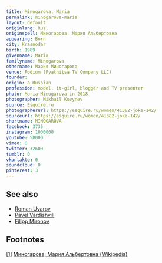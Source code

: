 ```yaml
---
title: Minogarova, Maria
permalink: minogarova-maria
layout: default
originlang: Rus.
originspell: Миногарова, Мария Альбертовна
appearing: Born
city: Krasnodar
birth: 1989
givenname: Maria
familyname: Minogarova
othername: Мария Миногарова
venue: Podium (Pyatnitsa TV Company LLC)
founder:
origin: a Russian
profession: model, it-girl, blogger and TV presenter
photo: Maria Minogarova in 2018
photographer: Mikhail Kovynev
source: Esquire.ru
photographerurl: https://esquire.ru/women/41382-joke-142/
sourceurl: https://esquire.ru/women/41382-joke-142/
shortname: MINOGAROVA
facebook: 3735
instagram: 1000000
youtube: 58000
vimeo: 0
twitter: 32600
tumblr: 0
vkontakte: 0
soundcloud: 0
pinterest: 3
---
```


## See also

+ [Roman Uvarov](uvarov-roman)
+ [Pavel Vardishvili](vardishvili-pavel)
+ [Filipp Mironov](mironov-filipp)

## Footnotes

[[1]](#a1) <span id="f1"></span> [Миногарова, Мария Альбертовна (Wikipedia)](https://ru.wikipedia.org/wiki/Миногарова,_Мария_Альбертовна)
